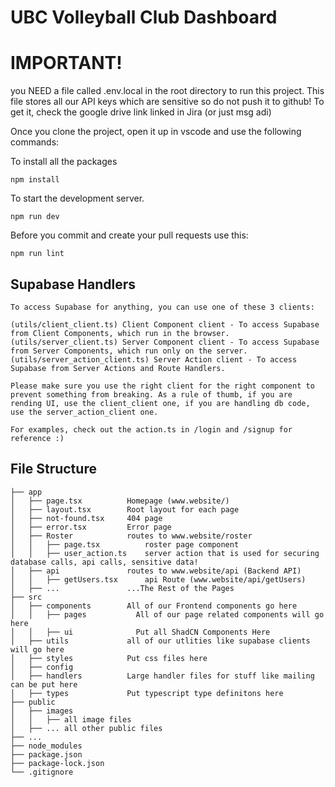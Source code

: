 # UBC Volleyball Club Dashboard 

# IMPORTANT!
you NEED a file called .env.local in the root directory to run this project. This file stores all our API keys which are sensitive so do not push it to github!
To get it, check the google drive link linked in Jira (or just msg adi) 

Once you clone the project, open it up in vscode and use the following commands:

To install all the packages

```
npm install
```

To start the development server.

```
npm run dev
```

Before you commit and create your pull requests use this:

```
npm run lint
```

## Supabase Handlers
```
To access Supabase for anything, you can use one of these 3 clients:

(utils/client_client.ts) Client Component client - To access Supabase from Client Components, which run in the browser.
(utils/server_client.ts) Server Component client - To access Supabase from Server Components, which run only on the server.
(utils/server_action_client.ts) Server Action client - To access Supabase from Server Actions and Route Handlers.

Please make sure you use the right client for the right component to prevent something from breaking. As a rule of thumb, if you are rending UI, use the client_client one, if you are handling db code, use the server_action_client one.

For examples, check out the action.ts in /login and /signup for reference :)
```

## File Structure

```
├── app
│   ├── page.tsx          Homepage (www.website/)
│   ├── layout.tsx        Root layout for each page
│   ├── not-found.tsx     404 page
│   ├── error.tsx         Error page
│   ├── Roster            routes to www.website/roster  
│   │   ├── page.tsx          roster page component
│   │   ├── user_action.ts    server action that is used for securing database calls, api calls, sensitive data!
│   ├── api               routes to www.website/api (Backend API)  
│   │   ├── getUsers.tsx      api Route (www.website/api/getUsers)
│   ├── ...               ...The Rest of the Pages
├── src
│   ├── components        All of our Frontend components go here
│   │   ├── pages           All of our page related components will go here
│   │   ├── ui              Put all ShadCN Components Here
│   ├── utils             all of our utlities like supabase clients will go here
│   ├── styles            Put css files here
│   ├── config
│   ├── handlers          Large handler files for stuff like mailing can be put here           
│   ├── types             Put typescript type definitons here
├── public
│   ├── images
│   │   ├── all image files
│   ├── ... all other public files
├── ...
├── node_modules
├── package.json
├── package-lock.json
└── .gitignore
```
